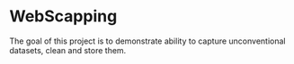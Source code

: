 # WebScapping
The goal of this project is to demonstrate ability to capture unconventional datasets, clean and store them.
